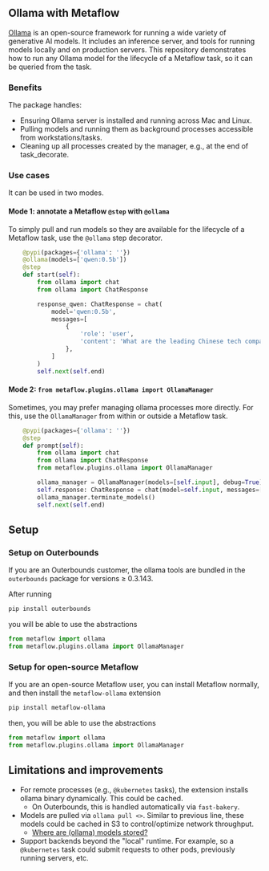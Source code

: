 ## Ollama with Metaflow

[Ollama](https://ollama.com/) is an open-source framework for running a wide variety of generative AI models. 
It includes an inference server, and tools for running models locally and on production servers.
This repository demonstrates how to run any Ollama model for the lifecycle of a Metaflow task, so it can be queried from the task. 

### Benefits
The package handles:
- Ensuring Ollama server is installed and running across Mac and Linux.
- Pulling models and running them as background processes accessible from workstations/tasks.
- Cleaning up all processes created by the manager, e.g., at the end of task_decorate.

### Use cases
It can be used in two modes.

#### Mode 1: annotate a Metaflow `@step` with `@ollama` 

To simply pull and run models so they are available for the lifecycle of a Metaflow task, use the `@ollama` step decorator.

```python
    @pypi(packages={'ollama': ''})
    @ollama(models=['qwen:0.5b'])
    @step
    def start(self):
        from ollama import chat
        from ollama import ChatResponse

        response_qwen: ChatResponse = chat(
            model='qwen:0.5b', 
            messages=[
                {
                    'role': 'user',
                    'content': 'What are the leading Chinese tech companies?',
                },
            ]
        )
        self.next(self.end)
```

#### Mode 2: `from metaflow.plugins.ollama import OllamaManager`

Sometimes, you may prefer managing ollama processes more directly. 
For this, use the `OllamaManager` from within or outside a Metaflow task.
```python
    @pypi(packages={'ollama': ''})
    @step
    def prompt(self):
        from ollama import chat 
        from ollama import ChatResponse
        from metaflow.plugins.ollama import OllamaManager 

        ollama_manager = OllamaManager(models=[self.input], debug=True)
        self.response: ChatResponse = chat(model=self.input, messages=[self.config.message])
        ollama_manager.terminate_models()
        self.next(self.end)
```

## Setup

### Setup on Outerbounds

If you are an Outerbounds customer, the ollama tools are bundled in the `outerbounds` package for versions ≥ 0.3.143. 

After running
```bash
pip install outerbounds
```
you will be able to use the abstractions
```python
from metaflow import ollama
from metaflow.plugins.ollama import OllamaManager 
```

### Setup for open-source Metaflow

If you are an open-source Metaflow user, you can install Metaflow normally, and then install the `metaflow-ollama` extension
```bash
pip install metaflow-ollama
```
then, you will be able to use the abstractions
```python
from metaflow import ollama
from metaflow.plugins.ollama import OllamaManager 
```

## Limitations and improvements

- For remote processes (e.g., `@kubernetes` tasks), the extension installs ollama binary dynamically. This could be cached.
    - On Outerbounds, this is handled automatically via `fast-bakery`. 
- Models are pulled via `ollama pull <>`. Similar to previous line, these models could be cached in S3 to control/optimize network throughput.
    - [Where are (ollama) models stored?](https://github.com/ollama/ollama/blob/main/docs/faq.md#where-are-models-stored)
- Support backends beyond the "local" runtime. For example, so a `@kubernetes` task could submit requests to other pods, previously running servers, etc.